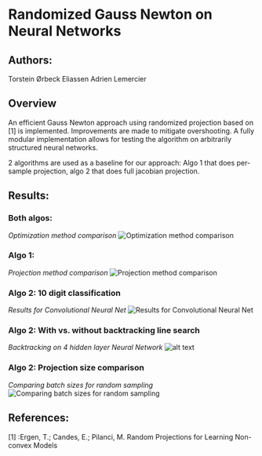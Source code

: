 # Randomized Gauss Newton on Neural Networks

## Authors: 

Torstein Ørbeck Eliassen
Adrien Lemercier

## Overview

An efficient Gauss Newton approach using randomized projection based on [1]  is implemented. Improvements are made to mitigate overshooting. A fully modular implementation allows for testing the  algorithm on arbitrarily structured neural networks.

2 algorithms are used as a baseline for our approach: Algo 1 that does per-sample projection, algo 2 that does full jacobian projection.

## Results: 


### Both algos: 

*Optimization method comparison*
![Optimization method comparison](https://github.com/gravlaks/Rand-Gauss-Newton-for-NN/plots/Opti_method_comp.png)

### Algo 1: 
*Projection method comparison*
![Projection method comparison](https://github.com/gravlaks/Rand-Gauss-Newton-for-NN/plots/Projection_method_comp.png)

### Algo 2: 10 digit classification

*Results for Convolutional Neural Net*
![Results for Convolutional Neural Net](https://github.com/gravlaks/Rand-Gauss-Newton-for-NN/plots/Classifier10dim.png)

### Algo 2: With vs. without backtracking line search 

*Backtracking on 4 hidden layer Neural Network*
![alt text](https://github.com/gravlaks/Rand-Gauss-Newton-for-NN/plots/Backtrackcomparison.png)

### Algo 2: Projection size comparison

*Comparing batch sizes for random sampling*
![Comparing batch sizes for random sampling](https://github.com/gravlaks/Rand-Gauss-Newton-for-NN/plots/Batch_size_comp.png)


## References: 

[1] :Ergen, T.; Candes, E.; Pilanci, M. Random Projections for Learning Non-convex Models
